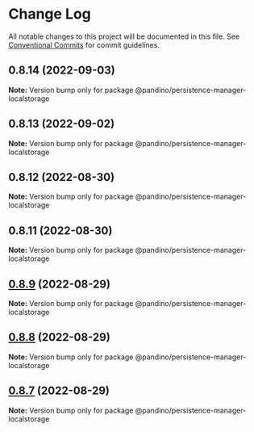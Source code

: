 # Change Log

All notable changes to this project will be documented in this file.
See [Conventional Commits](https://conventionalcommits.org) for commit guidelines.

## 0.8.14 (2022-09-03)

**Note:** Version bump only for package @pandino/persistence-manager-localstorage

## 0.8.13 (2022-09-02)

**Note:** Version bump only for package @pandino/persistence-manager-localstorage

## 0.8.12 (2022-08-30)

**Note:** Version bump only for package @pandino/persistence-manager-localstorage

## 0.8.11 (2022-08-30)

**Note:** Version bump only for package @pandino/persistence-manager-localstorage

## [0.8.9](https://github.com/BlackBeltTechnology/pandino/compare/v0.8.8...v0.8.9) (2022-08-29)

**Note:** Version bump only for package @pandino/persistence-manager-localstorage

## [0.8.8](https://github.com/BlackBeltTechnology/pandino/compare/v0.8.7...v0.8.8) (2022-08-29)

**Note:** Version bump only for package @pandino/persistence-manager-localstorage

## [0.8.7](https://github.com/BlackBeltTechnology/pandino/compare/v0.8.6...v0.8.7) (2022-08-29)

**Note:** Version bump only for package @pandino/persistence-manager-localstorage
